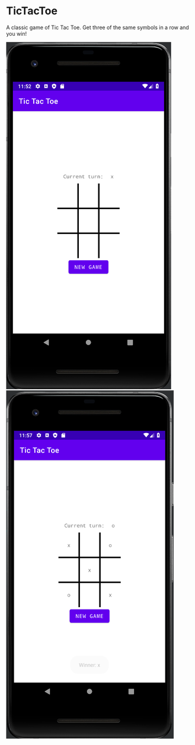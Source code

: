 # TicTacToe

A classic game of Tic Tac Toe.  Get three of the same symbols in a row and you win!

![Tic Tac Toe preview](https://raw.githubusercontent.com/PatrickMManning/TicTacToe/master/app_preview.png)
![Tic Tac Toe winner](https://raw.githubusercontent.com/PatrickMManning/TicTacToe/master/app_preview_winner.png)
